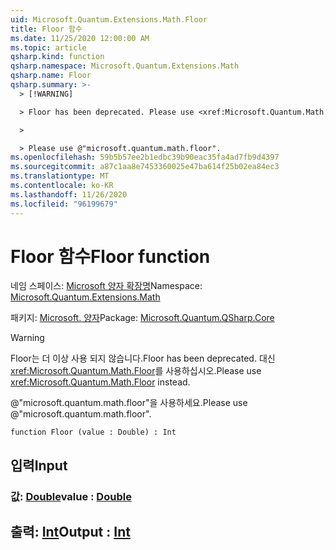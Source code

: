 ```yaml
---
uid: Microsoft.Quantum.Extensions.Math.Floor
title: Floor 함수
ms.date: 11/25/2020 12:00:00 AM
ms.topic: article
qsharp.kind: function
qsharp.namespace: Microsoft.Quantum.Extensions.Math
qsharp.name: Floor
qsharp.summary: >-
  > [!WARNING]

  > Floor has been deprecated. Please use <xref:Microsoft.Quantum.Math.Floor> instead.

  >

  > Please use @"microsoft.quantum.math.floor".
ms.openlocfilehash: 59b5b57ee2b1edbc39b90eac35fa4ad7fb9d4397
ms.sourcegitcommit: a87c1aa8e7453360025e47ba614f25b02ea84ec3
ms.translationtype: MT
ms.contentlocale: ko-KR
ms.lasthandoff: 11/26/2020
ms.locfileid: "96199679"
---
```

# <a name="floor-function"></a><span data-ttu-id="e6ed3-102">Floor 함수</span><span class="sxs-lookup"><span data-stu-id="e6ed3-102">Floor function</span></span>

<span data-ttu-id="e6ed3-103">네임 스페이스: [Microsoft 양자 확장명](xref:Microsoft.Quantum.Extensions.Math)</span><span class="sxs-lookup"><span data-stu-id="e6ed3-103">Namespace: [Microsoft.Quantum.Extensions.Math](xref:Microsoft.Quantum.Extensions.Math)</span></span>

<span data-ttu-id="e6ed3-104">패키지: [Microsoft. 양자](https://nuget.org/packages/Microsoft.Quantum.QSharp.Core)</span><span class="sxs-lookup"><span data-stu-id="e6ed3-104">Package: [Microsoft.Quantum.QSharp.Core](https://nuget.org/packages/Microsoft.Quantum.QSharp.Core)</span></span>


> [!WARNING]
> <span data-ttu-id="e6ed3-105">Floor는 더 이상 사용 되지 않습니다.</span><span class="sxs-lookup"><span data-stu-id="e6ed3-105">Floor has been deprecated.</span></span> <span data-ttu-id="e6ed3-106">대신 <xref:Microsoft.Quantum.Math.Floor>를 사용하십시오.</span><span class="sxs-lookup"><span data-stu-id="e6ed3-106">Please use <xref:Microsoft.Quantum.Math.Floor> instead.</span></span>
>
> <span data-ttu-id="e6ed3-107">@"microsoft.quantum.math.floor"을 사용하세요.</span><span class="sxs-lookup"><span data-stu-id="e6ed3-107">Please use @"microsoft.quantum.math.floor".</span></span>



```qsharp
function Floor (value : Double) : Int
```


## <a name="input"></a><span data-ttu-id="e6ed3-108">입력</span><span class="sxs-lookup"><span data-stu-id="e6ed3-108">Input</span></span>

### <a name="value--double"></a><span data-ttu-id="e6ed3-109">값: [Double](xref:microsoft.quantum.lang-ref.double)</span><span class="sxs-lookup"><span data-stu-id="e6ed3-109">value : [Double](xref:microsoft.quantum.lang-ref.double)</span></span>





## <a name="output--int"></a><span data-ttu-id="e6ed3-110">출력: [Int](xref:microsoft.quantum.lang-ref.int)</span><span class="sxs-lookup"><span data-stu-id="e6ed3-110">Output : [Int](xref:microsoft.quantum.lang-ref.int)</span></span>

